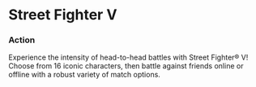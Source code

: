 # Street Fighter V

### Action

Experience the intensity of head-to-head battles with Street Fighter® V! Choose from 16 iconic characters, then battle against friends online or offline with a robust variety of match options.
